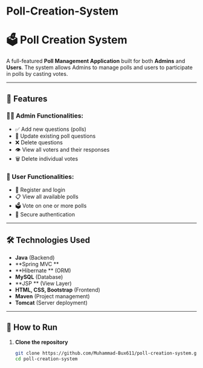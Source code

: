 # Poll-Creation-System

# 🗳️ Poll Creation System

A full-featured **Poll Management Application** built for both **Admins** and **Users**. The system allows Admins to manage polls and users to participate in polls by casting votes.

---

## 🔧 Features

### 👨‍💼 Admin Functionalities:
- ✅ Add new questions (polls)
- 🔄 Update existing poll questions
- ❌ Delete questions
- 👁️ View all voters and their responses
- 🗑️ Delete individual votes

### 👤 User Functionalities:
- 📝 Register and login
- 📋 View all available polls
- 🗳️ Vote on one or more polls
- 🔐 Secure authentication

---

## 🛠️ Technologies Used
- **Java** (Backend)
- **Spring MVC **
- **Hibernate ** (ORM)
- **MySQL** (Database)
- **JSP ** (View Layer)
- **HTML, CSS, Bootstrap** (Frontend)
- **Maven** (Project management)
- **Tomcat** (Server deployment)

---

## 🚀 How to Run

1. **Clone the repository**
   ```bash
   git clone https://github.com/Muhammad-Bux611/poll-creation-system.git
   cd poll-creation-system
